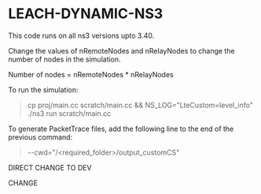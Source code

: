 # LEACH-DYNAMIC-NS3
This code runs on all ns3 versions upto 3.40.

Change the values of nRemoteNodes and nRelayNodes to change the number of nodes in the simulation.

Number of nodes = nRemoteNodes * nRelayNodes

To run the simulation:

> cp proj/main.cc scratch/main.cc && NS_LOG="LteCustom=level_info" 
> ./ns3 run scratch/main.cc 

To generate PacketTrace files, add the following line to the end of the previous command:

> --cwd="/<required_folder>/output_customCS"

DIRECT CHANGE TO DEV

CHANGE
